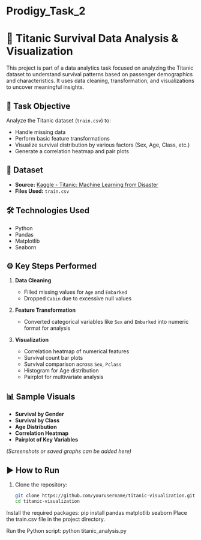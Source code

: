 # Prodigy_Task_2
# 🚢 Titanic Survival Data Analysis & Visualization

This project is part of a data analytics task focused on analyzing the Titanic dataset to understand survival patterns based on passenger demographics and characteristics. It uses data cleaning, transformation, and visualizations to uncover meaningful insights.

## 🎯 Task Objective

Analyze the Titanic dataset (`train.csv`) to:
- Handle missing data
- Perform basic feature transformations
- Visualize survival distribution by various factors (Sex, Age, Class, etc.)
- Generate a correlation heatmap and pair plots

## 📁 Dataset

- **Source:** [Kaggle - Titanic: Machine Learning from Disaster](https://www.kaggle.com/c/titanic/data)
- **Files Used:** `train.csv`

## 🛠️ Technologies Used

- Python
- Pandas
- Matplotlib
- Seaborn

## ⚙️ Key Steps Performed

1. **Data Cleaning**
   - Filled missing values for `Age` and `Embarked`
   - Dropped `Cabin` due to excessive null values

2. **Feature Transformation**
   - Converted categorical variables like `Sex` and `Embarked` into numeric format for analysis

3. **Visualization**
   - Correlation heatmap of numerical features
   - Survival count bar plots
   - Survival comparison across `Sex`, `Pclass`
   - Histogram for Age distribution
   - Pairplot for multivariate analysis

## 📊 Sample Visuals

- **Survival by Gender**
- **Survival by Class**
- **Age Distribution**
- **Correlation Heatmap**
- **Pairplot of Key Variables**

*(Screenshots or saved graphs can be added here)*

## ▶️ How to Run

1. Clone the repository:
   ```bash
   git clone https://github.com/yourusername/titanic-visualization.git
   cd titanic-visualization
Install the required packages:
pip install pandas matplotlib seaborn
Place the train.csv file in the project directory.

Run the Python script:
python titanic_analysis.py
